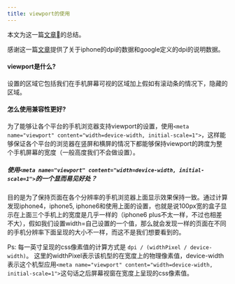```yaml
---
title: viewport的使用
---
```

本文为这一篇[文章](http://www.cnblogs.com/2050/p/3877280.html)的总结。

感谢这一篇[文章](http://tgideas.qq.com/webplat/info/news_version3/804/7104/7106/m5723/201509/376281.shtml)提供了关于iphone的dpi的数据和google定义的dpi的说明数据。

#### viewport是什么?
设置的区域它包括我们在手机屏幕可视的区域加上假如有滚动条的情况下，隐藏的区域。

#### 怎么使用兼容性更好?
为了能够让各个平台的手机浏览器支持viewport的设置，使用`<meta name="viewport" content="width=device-width, initial-scale=1">`，这样能够保证各个平台的浏览器在竖屏和横屏的情况下都能够保持viewport的跨度为整个手机屏幕的宽度（一般高度我们不会做设置）。

##### 使用`<meta name="viewport" content="width=device-width, initial-scale=1">`的一个显而易见好处？
目的是为了保持页面在各个分辨率的手机浏览器上面显示效果保持一致。通过计算发现iphone4，iphone5, iphone6和使用上面的设置，也就是说100px宽的盒子显示在上面三个手机上的宽度是几乎一样的（iphone6 plus不太一样，不过也相差不大），假如我们设置width=自己设置的一个值，那么就会发现一样的页面在不同的手机分辨率下面呈现的大小不一样，而这不是我们想要看到的。


Ps: 每一英寸呈现的css像素值的计算方式是 `dpi / (widthPixel / device-width)`。 这里的widthPixel表示该机型的在宽度上的物理像素值，device-width表示这个机型应用`<meta name="viewport" content="width=device-width, initial-scale=1">`这句话之后屏幕视窗在宽度上呈现的css像素值。
